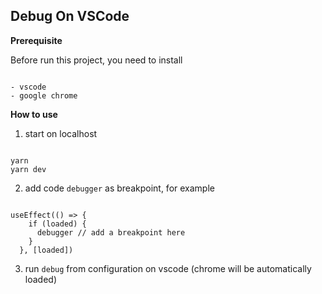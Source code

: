 ## Debug On VSCode

**Prerequisite**

Before run this project, you need to install

```

- vscode
- google chrome

```

**How to use**

1. start on localhost

```

yarn
yarn dev

```

2. add code `debugger` as breakpoint, for example

```

useEffect(() => {
    if (loaded) {
      debugger // add a breakpoint here
    }
  }, [loaded])

```

3. run `debug` from configuration on vscode (chrome will be automatically loaded)
